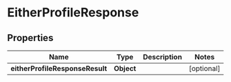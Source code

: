 # EitherProfileResponse

## Properties
Name | Type | Description | Notes
------------ | ------------- | ------------- | -------------
**eitherProfileResponseResult** | **Object** |  |  [optional]
